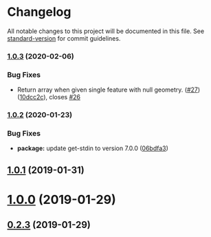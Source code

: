 # Changelog

All notable changes to this project will be documented in this file. See [standard-version](https://github.com/conventional-changelog/standard-version) for commit guidelines.

### [1.0.3](https://github.com/node-geojson/geojson-flatten/compare/v1.0.2...v1.0.3) (2020-02-06)


### Bug Fixes

* Return array when given single feature with null geometry. ([#27](https://github.com/node-geojson/geojson-flatten/issues/27)) ([10dcc2c](https://github.com/node-geojson/geojson-flatten/commit/10dcc2c34b68f68e4ed655e755c18204007bdf99)), closes [#26](https://github.com/node-geojson/geojson-flatten/issues/26)

### [1.0.2](https://github.com/node-geojson/geojson-flatten/compare/v1.0.1...v1.0.2) (2020-01-23)


### Bug Fixes

* **package:** update get-stdin to version 7.0.0 ([06bdfa3](https://github.com/node-geojson/geojson-flatten/commit/06bdfa3))



<a name="1.0.1"></a>
## [1.0.1](https://github.com/node-geojson/geojson-flatten/compare/v1.0.0...v1.0.1) (2019-01-31)



<a name="1.0.0"></a>
# [1.0.0](https://github.com/node-geojson/geojson-flatten/compare/v0.2.3...v1.0.0) (2019-01-29)



<a name="0.2.3"></a>
## [0.2.3](https://github.com/node-geojson/geojson-flatten/compare/v0.2.2...v0.2.3) (2019-01-29)
